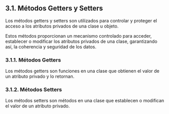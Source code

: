 ## 3.1. Métodos Getters y Setters

Los métodos getters y setters son utilizados para controlar y proteger el acceso a los atributos privados de una clase u objeto.

Estos métodos proporcionan un mecanismo controlado para acceder, establecer o modificar los atributos privados de una clase, garantizando así, la coherencia y seguridad de los datos.

### 3.1.1. Métodos Getters

Los métodos getters son funciones en una clase que obtienen el valor de un atributo privado y lo retornan.

### 3.1.2. Métodos Setters

Los métodos setters son métodos en una clase que establecen o modifican el valor de un atributo privado.

